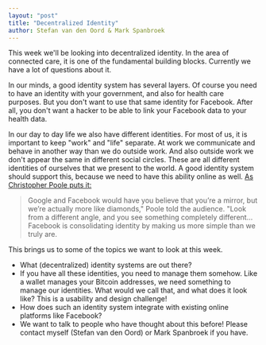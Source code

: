 ```yaml
---
layout: "post"
title: "Decentralized Identity"
author: Stefan van den Oord & Mark Spanbroek
---
```


This week we'll be looking into decentralized identity. In the area of connected care, it is one of the fundamental building blocks. Currently we have a lot of questions about it.

In our minds, a good identity system has several layers. Of course you need to have an identity with your government, and also for health care purposes. But you don't want to use that same identity for Facebook. After all, you don't want a hacker to be able to link your Facebook data to your health data.

In our day to day life we also have different identities. For most of us, it is important to keep "work" and "life" separate. At work we communicate and behave in another way than we do outside work. And also outside work we don't appear the same in different social circles. These are all different identities of ourselves that we present to the world.  A good identity system should support this, because we need to have this ability online as well. [As Christopher Poole puts it:](http://mashable.com/2011/10/18/chris-poole-4chan-web-2/#ou2f5YyAdZqt)

> Google and Facebook would have you believe that you’re a mirror, but we’re actually more like diamonds," Poole told the audience. "Look from a different angle, and you see something completely different… Facebook is consolidating identity by making us more simple than we truly are.

This brings us to some of the topics we want to look at this week.

* What (decentralized) identity systems are out there?
* If you have all these identities, you need to manage them somehow. Like a wallet manages your Bitcoin addresses, we need something to manage our identities. What would we call that, and what does it look like? This is a usability and design challenge!
* How does such an identity system integrate with existing online platforms like Facebook?
* We want to talk to people who have thought about this before! Please contact myself (Stefan van den Oord) or Mark Spanbroek if you have.
